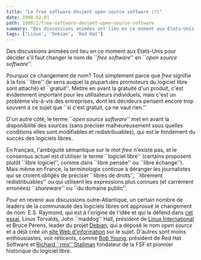 ```yaml
---
title: "Le free software devient open source software (?)"
date: 1998-02-01
path: 1998/2/free-software-devient-open-source-software
summary: "Des discussions animées ont lieu en ce moment aux Etats-Unis pour décider s'il faut changer le nom de ``free software'' en ``open source software''."
tags: ['Linux', 'Debian', 'Red Hat']
---
```


<P>Des discussions animées ont lieu en ce moment aux Etats-Unis pour
décider s'il faut changer le nom de ``<EM>free software</EM>''
en ``<EM>open source software</EM>''.
</P>

<P>Pourquoi ce changement de nom? Tout simplement parce que <EM>free</EM>
signifie à la fois ``libre'' (le sens auquel la plupart des promoteurs du
logiciel libre sont attaché) et ``gratuit''. Mettre en avant la gratuité
d'un produit, c'est évidemment important pour les utilisateurs individuels,
mais c'est un problème vis-à-vis des entreprises, dont les décideurs pensent
encore trop souvent à ce sujet que ``si c'est gratuit, ça ne vaut rien.''</P>

<P>D'un autre côté, le terme ``<EM>open source software</EM>'' met en
avant la disponibilité des sources (sans préciser malheureusement sous quelles
conditions elles sont modifiables et redistribuables), qui est le fondement
du succès des logiciels libres.</P>

<P>En français, l'ambiguité sémantique sur le mot <EM>free</EM> n'existe pas,
et le consensus actuel est d'utiliser le terme ``logiciel libre''
(certains proposent plutôt ``libre logiciel'', comme dans ``libre pensée'' ou ``libre
échange'').
Mais même en France, la terminologie continue à déranger les journalistes
qui se croient obligés de préciser ``libres de droits'', ``librement
redistribuables'' ou qui utilisent les expressions plus connues (et carrément
erronées) ``<EM>shareware</EM>'' ou ``du domaine public''.</P>

<P>Pour en revenir aux discussions outre-Atlantique, un certain nombre
de leaders de la communauté des logiciels libres ont approuvé le changement
de nom: E.S. Raymond, qui est à l'origine de l'idée et qui la défend
dans <A HREF="http://www.earthspace.net/~esr/open-source.html">cet essai</A>,
Linus Torvalds, John ``maddog'' Hall, président de <A HREF="http://www.li.org/">Linux International</A>
et Bruce Perens, leader du projet
<A HREF="http://www.debian.org/">Debian</A>, qui a déposé le nom
<EM>open source</EM> et a déjà créé un
<A HREF="http://www.opensource.org/">site Web d'information</A> sur le
sujet.
D'autres sont moins enthousiastes, voir réticents, comme
<A HREF="../articles/9800/young-on-opensource.html">Bob Young</A>, président de Red Hat
Software et <A HREF="../articles/9800/rms-on-opensource.html">Richard ``rms'' Stallman</A>
fondateur de la FSF et pionnier historique du logiciel libre.
</P>


